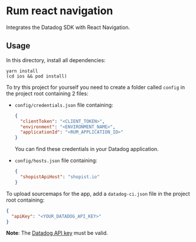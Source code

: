 # Rum react navigation

Integrates the Datadog SDK with React Navigation.

## Usage

In this directory, install all dependencies:

```shell
yarn install
(cd ios && pod install)
```

To try this project for yourself you need to create a folder called `config` in the project root containing 2 files:

- `config/credentials.json` file containing:

  ```json
  {
    "clientToken": "<CLIENT_TOKEN>",
    "environment": "<ENVIRONMENT_NAME>",
    "applicationId": "<RUM_APPLICATION_ID>"
  }
  ```

  You can find these credentials in your Datadog application.

- `config/hosts.json` file containing:

  ```json
  {
    "shopistApiHost": "shopist.io"
  }
  ```

To upload sourcemaps for the app, add a `datadog-ci.json` file in the project root containing:

```json
{
  "apiKey": "<YOUR_DATADOG_API_KEY>"
}
```

**Note**: The [Datadog API key][2] must be valid.

[1]: https://docs.datadoghq.com/real_user_monitoring/error_tracking/reactnative/#alternatives-to-datadog-react-native-wizard
[2]: https://docs.datadoghq.com/account_management/api-app-keys/#application-keys
